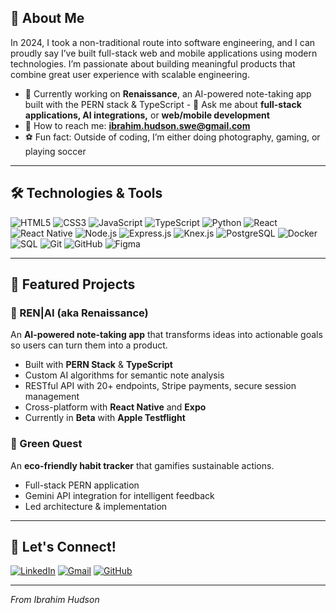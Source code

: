 ## 🚀 About Me
In 2024, I took a non-traditional route into software engineering, and I can proudly say I’ve built full-stack web and mobile applications using modern technologies. I’m passionate about building meaningful products that combine great user experience with scalable engineering.

- 📱 Currently working on **Renaissance**, an AI-powered note-taking app built with the PERN stack & TypeScript
                                                                                                                                                                                                                                                                                                                                                                                                                                                                                                                                                                                                                                                                                                                                                                                                                                                         - 💬 Ask me about **full-stack applications, AI integrations,** or **web/mobile development**
- 📧 How to reach me: **ibrahim.hudson.swe@gmail.com**
- ⚽ Fun fact: Outside of coding, I’m either doing photography, gaming, or playing soccer

---

## 🛠️ Technologies & Tools

![HTML5](https://img.shields.io/badge/-HTML5-E34F26?style=flat&logo=html5&logoColor=white)
![CSS3](https://img.shields.io/badge/-CSS3-1572B6?style=flat&logo=css3&logoColor=white)
![JavaScript](https://img.shields.io/badge/-JavaScript-F7DF1E?style=flat&logo=javascript&logoColor=black)
![TypeScript](https://img.shields.io/badge/-TypeScript-3178C6?style=flat&logo=typescript&logoColor=white)
![Python](https://img.shields.io/badge/-Python-3776AB?style=flat&logo=python&logoColor=white)
![React](https://img.shields.io/badge/-React-61DAFB?style=flat&logo=react&logoColor=black)
![React Native](https://img.shields.io/badge/-React%20Native-61DAFB?style=flat&logo=react&logoColor=black)
![Node.js](https://img.shields.io/badge/-Node.js-339933?style=flat&logo=node.js&logoColor=white)
![Express.js](https://img.shields.io/badge/-Express.js-000000?style=flat&logo=express&logoColor=white)
![Knex.js](https://img.shields.io/badge/-Knex.js-D26B38?style=flat)
![PostgreSQL](https://img.shields.io/badge/-PostgreSQL-4169E1?style=flat&logo=postgresql&logoColor=white)
![Docker](https://img.shields.io/badge/-Docker-2496ED?style=flat&logo=docker&logoColor=white)
![SQL](https://img.shields.io/badge/-SQL-003B57?style=flat)
![Git](https://img.shields.io/badge/-Git-F05032?style=flat&logo=git&logoColor=white)
![GitHub](https://img.shields.io/badge/-GitHub-181717?style=flat&logo=github&logoColor=white)
![Figma](https://img.shields.io/badge/-Figma-F24E1E?style=flat&logo=figma&logoColor=white)

---

## 📌 Featured Projects

### 📝 REN|AI (aka Renaissance)
An **AI-powered note-taking app** that transforms ideas into actionable goals so users can turn them into a product.  
- Built with **PERN Stack** & **TypeScript**
- Custom AI algorithms for semantic note analysis
- RESTful API with 20+ endpoints, Stripe payments, secure session management
- Cross-platform with **React Native** and **Expo**
- Currently in **Beta** with **Apple Testflight**

### 🌱 Green Quest
An **eco-friendly habit tracker** that gamifies sustainable actions.  
- Full-stack PERN application
- Gemini API integration for intelligent feedback
- Led architecture & implementation

---

## 🤝 Let's Connect!

[![LinkedIn](https://img.shields.io/badge/LinkedIn-0A66C2?style=flat&logo=linkedin&logoColor=white)](http://www.linkedin.com/in/ibrahim-hudson-swe)
[![Gmail](https://img.shields.io/badge/Email-D14836?style=flat&logo=gmail&logoColor=white)](mailto:ibrahimhudson61@gmail.com)
[![GitHub](https://img.shields.io/badge/GitHub-181717?style=flat&logo=github&logoColor=white)](https://github.com/Ibra-Hud)

---

*From Ibrahim Hudson*

